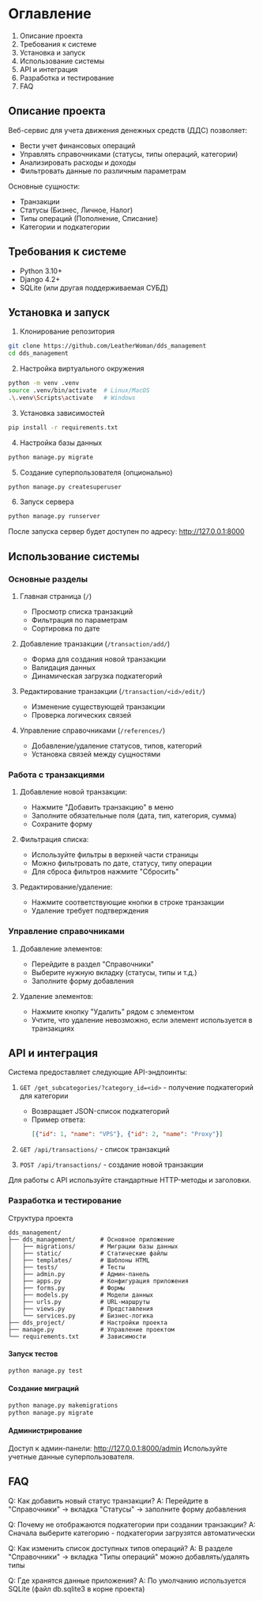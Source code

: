 # Оглавление
1. Описание проекта
2. Требования к системе
3. Установка и запуск
4. Использование системы
5. API и интеграция
6. Разработка и тестирование
7. FAQ

## Описание проекта
Веб-сервис для учета движения денежных средств (ДДС) позволяет:

* Вести учет финансовых операций
* Управлять справочниками (статусы, типы операций, категории)
* Анализировать расходы и доходы
* Фильтровать данные по различным параметрам

Основные сущности:

* Транзакции
* Статусы (Бизнес, Личное, Налог)
* Типы операций (Пополнение, Списание)
* Категории и подкатегории

## Требования к системе
* Python 3.10+
* Django 4.2+
* SQLite (или другая поддерживаемая СУБД)

## Установка и запуск
1. Клонирование репозитория
~~~bash
git clone https://github.com/LeatherWoman/dds_management
cd dds_management
~~~
2. Настройка виртуального окружения
~~~bash
python -m venv .venv
source .venv/bin/activate  # Linux/MacOS
.\.venv\Scripts\activate   # Windows
~~~
3. Установка зависимостей
~~~bash
pip install -r requirements.txt
~~~
4. Настройка базы данных
~~~bash
python manage.py migrate
~~~
5. Создание суперпользователя (опционально)
~~~bash
python manage.py createsuperuser
~~~
6. Запуск сервера
~~~bash
python manage.py runserver
~~~
После запуска сервер будет доступен по адресу: http://127.0.0.1:8000

## Использование системы
### Основные разделы
1. Главная страница (`/`)
    * Просмотр списка транзакций
    * Фильтрация по параметрам
    * Сортировка по дате

2. Добавление транзакции (`/transaction/add/`)
    * Форма для создания новой транзакции
    * Валидация данных
    * Динамическая загрузка подкатегорий

3. Редактирование транзакции (`/transaction/<id>/edit/`)
    * Изменение существующей транзакции
    * Проверка логических связей

4. Управление справочниками (`/references/`)
    * Добавление/удаление статусов, типов, категорий
    * Установка связей между сущностями

### Работа с транзакциями
1. Добавление новой транзакции:
    * Нажмите "Добавить транзакцию" в меню
    * Заполните обязательные поля (дата, тип, категория, сумма)
    * Сохраните форму

2. Фильтрация списка:
    * Используйте фильтры в верхней части страницы
    * Можно фильтровать по дате, статусу, типу операции
    * Для сброса фильтров нажмите "Сбросить"

3. Редактирование/удаление:
    * Нажмите соответствующие кнопки в строке транзакции
    * Удаление требует подтверждения

### Управление справочниками
1. Добавление элементов:
    * Перейдите в раздел "Справочники"
    * Выберите нужную вкладку (статусы, типы и т.д.)
    * Заполните форму добавления

2. Удаление элементов:
    * Нажмите кнопку "Удалить" рядом с элементом
    * Учтите, что удаление невозможно, если элемент используется в транзакциях

## API и интеграция
Система предоставляет следующие API-эндпоинты:

1. `GET /get_subcategories/?category_id=<id>` - получение подкатегорий для категории

    * Возвращает JSON-список подкатегорий
    * Пример ответа:
        ~~~json
        [{"id": 1, "name": "VPS"}, {"id": 2, "name": "Proxy"}]
        ~~~
2. `GET /api/transactions/` - список транзакций 

3. `POST /api/transactions/` - создание новой транзакции

Для работы с API используйте стандартные HTTP-методы и заголовки.

### Разработка и тестирование
Структура проекта
~~~
dds_management/
├── dds_management/       # Основное приложение
│   ├── migrations/       # Миграции базы данных
│   ├── static/           # Статические файлы
│   ├── templates/        # Шаблоны HTML
│   ├── tests/            # Тесты
│   ├── admin.py          # Админ-панель
│   ├── apps.py           # Конфигурация приложения
│   ├── forms.py          # Формы
│   ├── models.py         # Модели данных
│   ├── urls.py           # URL-маршруты
│   ├── views.py          # Представления
│   └── services.py       # Бизнес-логика
├── dds_project/          # Настройки проекта
├── manage.py             # Управление проектом
└── requirements.txt      # Зависимости
~~~
#### Запуск тестов
~~~bash
python manage.py test
~~~
#### Создание миграций
~~~bash
python manage.py makemigrations
python manage.py migrate
~~~
#### Администрирование
Доступ к админ-панели: http://127.0.0.1:8000/admin
Используйте учетные данные суперпользователя.

## FAQ
Q: Как добавить новый статус транзакции?
A: Перейдите в "Справочники" → вкладка "Статусы" → заполните форму добавления

Q: Почему не отображаются подкатегории при создании транзакции?
A: Сначала выберите категорию - подкатегории загрузятся автоматически

Q: Как изменить список доступных типов операций?
A: В разделе "Справочники" → вкладка "Типы операций" можно добавлять/удалять типы

Q: Где хранятся данные приложения?
A: По умолчанию используется SQLite (файл db.sqlite3 в корне проекта)

